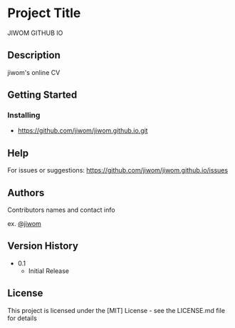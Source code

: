 # Project Title

JIWOM GITHUB IO

## Description

jiwom's online CV

## Getting Started

### Installing

* https://github.com/jiwom/jiwom.github.io.git

## Help

For issues or suggestions: https://github.com/jiwom/jiwom.github.io/issues 

## Authors

Contributors names and contact info

ex. [@jiwom](https://github.com/jiwom)

## Version History

* 0.1
    * Initial Release

## License

This project is licensed under the [MIT] License - see the LICENSE.md file for details

<!-- ## Acknowledgments

Inspiration, code snippets, etc.
* [awesome-readme](https://github.com/matiassingers/awesome-readme)
* [PurpleBooth](https://gist.github.com/PurpleBooth/109311bb0361f32d87a2)
* [dbader](https://github.com/dbader/readme-template)
* [zenorocha](https://gist.github.com/zenorocha/4526327)
* [fvcproductions](https://gist.github.com/fvcproductions/1bfc2d4aecb01a834b46) -->